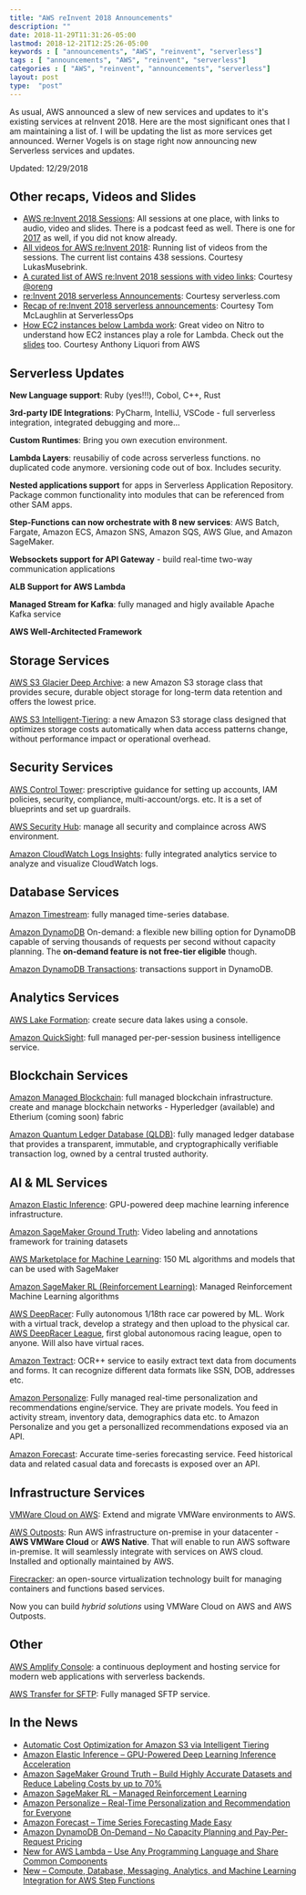 ```yaml
---
title: "AWS reInvent 2018 Announcements"
description: ""
date: 2018-11-29T11:31:26-05:00
lastmod: 2018-12-21T12:25:26-05:00
keywords : [ "announcements", "AWS", "reinvent", "serverless"]
tags : [ "announcements", "AWS", "reinvent", "serverless"]
categories : [ "AWS", "reinvent", "announcements", "serverless"]
layout: post
type:  "post"
---
```


As usual, AWS announced a slew of new services and updates to it's existing services at reInvent 2018. Here are the most significant ones that I am maintaining a list of. I will be updating the list as more services get announced. Werner Vogels is on stage right now announcing new Serverless services and updates.
<!--more-->

Updated: 12/29/2018

## Other recaps, Videos and Slides

* [AWS re:Invent 2018 Sessions](http://aws-reinvent-audio.s3-website.us-east-2.amazonaws.com/2018/2018.html?utm_source=newsletter&utm_medium=email&utm_campaign=Learn%20By%20Doing): All sessions at one place, with links to audio, video and slides. There is a podcast feed as well. There is one for [2017](http://aws-reinvent-audio.s3-website.us-east-2.amazonaws.com/2017/2017.html) as well, if you did not know already.
* [All videos for AWS re:Invent 2018](https://gist.github.com/LukasMusebrink/631e80e07c6b2ee73dd373a3192fd0ef): Running list of videos from the sessions. The current list contains 438 sessions. Courtesy LukasMusebrink.
* [A curated list of AWS re:Invent 2018 sessions with video links](https://oren.github.io/blog/reinvent2018.html): Courtesy [@oreng](https://twitter.com/oreng)
* [re:Invent 2018 serverless Announcements](https://serverless.com/blog/reinvent-2018-serverless-announcements/): Courtesy serverless.com
* [Recap of re:Invent 2018 serverless announcements](https://www.serverlessops.io/coldstart/reinvent-recap-2018-web?utm_campaign=Email%20-%20Cold%20Start%20web&utm_content=80689963&utm_medium=social&utm_source=twitter&hss_channel=tw-740920470): Courtesy Tom McLaughlin at ServerlessOps
* [How EC2 instances below Lambda work](https://www.youtube.com/watch?v=e8DVmwj3OEs): Great video on Nitro to understand how EC2 instances play a role for Lambda. Check out the [slides](https://www.slideshare.net/AmazonWebServices/a-serverless-journey-aws-lambda-under-the-hood-srv409r1-aws-reinvent-2018) too. Courtesy Anthony Liquori from AWS

## Serverless Updates

**New Language support**: Ruby (yes!!!), Cobol, C++, Rust

**3rd-party IDE Integrations**: PyCharm, IntelliJ, VSCode - full serverless integration, integrated debugging and more...

**Custom Runtimes**: Bring you own execution environment.

**Lambda Layers**: reusabiliy of code across serverless functions. no duplicated code anymore. versioning code out of box. Includes security.

**Nested applications support** for apps in Serverless Application Repository. Package common functionality into modules that can be referenced from other SAM apps.

**Step-Functions can now orchestrate with 8 new services**: AWS Batch, Fargate, Amazon ECS, Amazon SNS, Amazon SQS, AWS Glue, and Amazon SageMaker.

**Websockets support for API Gateway** - build real-time two-way communication applications

**ALB Support for AWS Lambda**

**Managed Stream for Kafka**: fully managed and higly available Apache Kafka service

**AWS Well-Architected Framework**

## Storage Services

[AWS S3 Glacier Deep Archive](https://aws.amazon.com/about-aws/whats-new/2018/11/s3-glacier-deep-archive/): a new Amazon S3 storage class that provides secure, durable object storage for long-term data retention and offers the lowest price.

[AWS S3 Intelligent-Tiering](https://aws.amazon.com/about-aws/whats-new/2018/11/s3-intelligent-tiering/): a new Amazon S3 storage class designed that optimizes storage costs automatically when data access patterns change, without performance impact or operational overhead.

## Security Services

[AWS Control Tower](https://aws.amazon.com/controltower/): prescriptive guidance for setting up accounts, IAM policies, security, compliance, multi-account/orgs. etc. It is a set of blueprints and set up guardrails.

[AWS Security Hub](https://aws.amazon.com/security-hub/): manage all security and complaince across AWS environment.

[Amazon CloudWatch Logs Insights](https://aws.amazon.com/blogs/aws/new-amazon-cloudwatch-logs-insights-fast-interactive-log-analytics/): fully integrated analytics service to analyze and visualize CloudWatch logs.

## Database Services

[Amazon Timestream](https://aws.amazon.com/timestream/): fully managed time-series database.

[Amazon DynamoDB](https://aws.amazon.com/dynamodb/) On-demand: a flexible new billing option for DynamoDB capable of serving thousands of requests per second without capacity planning. The **on-demand feature is not free-tier eligible** though.

[Amazon DynamoDB Transactions](https://aws.amazon.com/blogs/aws/new-amazon-dynamodb-transactions/): transactions support in DynamoDB.

## Analytics Services

[AWS Lake Formation](https://aws.amazon.com/lake-formation/): create secure data lakes using a console.

[Amazon QuickSight](https://aws.amazon.com/quicksight/): full managed per-per-session business intelligence service.

## Blockchain Services

[Amazon Managed Blockchain](https://aws.amazon.com/managed-blockchain/): full managed blockchain infrastructure. create and manage blockchain networks - Hyperledger (available) and Etherium (coming soon) fabric

[Amazon Quantum Ledger Database (QLDB)](https://aws.amazon.com/qldb/): fully managed ledger database that provides a transparent, immutable, and cryptographically verifiable transaction log, owned by a central trusted authority.

## AI & ML Services

[Amazon Elastic Inference](https://aws.amazon.com/machine-learning/elastic-inference/): GPU-powered deep machine learning inference infrastructure. 

[Amazon SageMaker Ground Truth](https://aws.amazon.com/sagemaker/groundtruth/): Video labeling and annotations framework for training datasets

[AWS Marketplace for Machine Learning](https://aws.amazon.com/marketplace/solutions/machine-learning/): 150 ML algorithms and models that can be used with SageMaker

[Amazon SageMaker RL (Reinforcement Learning)](https://aws.amazon.com/about-aws/whats-new/2018/11/amazon-sagemaker-announces-support-for-reinforcement-learning/): Managed Reinforcement Machine Learning algorithms

[AWS DeepRacer](https://aws.amazon.com/deepracer/): Fully autonomous 1/18th race car powered by ML. Work with a virtual track, develop a strategy and then upload to the physical car. [AWS DeepRacer League](https://aws.amazon.com/deepracer/league/), first global autonomous racing league, open to anyone. Will also have virtual races.

[Amazon Textract](https://aws.amazon.com/textract/): OCR++ service to easily extract text data from documents and forms. It can recognize different data formats like SSN, DOB, addresses etc.

[Amazon Personalize](https://aws.amazon.com/personalize/): Fully managed real-time personalization and recommendations engine/service. They are private models. You feed in activity stream, inventory data, demographics data etc. to Amazon Personalize and you get a personallized recommendations exposed via an API.

[Amazon Forecast](https://aws.amazon.com/forecast/): Accurate time-series forecasting service. Feed historical data and related casual data and forecasts is exposed over an API.

## Infrastructure Services

[VMWare Cloud on AWS](https://cloud.vmware.com/vmc-aws): Extend and migrate VMWare environments to AWS. 

[AWS Outposts](https://aws.amazon.com/outposts/): Run AWS infrastructure on-premise in your datacenter - **AWS VMWare Cloud** or **AWS Native**. That will enable to run AWS software in-premise. It will seamlessly integrate with services on AWS cloud. Installed and optionally maintained by AWS.

[Firecracker](https://aws.amazon.com/blogs/aws/firecracker-lightweight-virtualization-for-serverless-computing/): an open-source virtualization technology built for managing containers and functions based services.

Now you can build *hybrid solutions* using VMWare Cloud on AWS and AWS Outposts.

## Other

[AWS Amplify Console](https://aws.amazon.com/amplify/console/): a continuous deployment and hosting service for modern web applications with serverless backends. 

[AWS Transfer for SFTP](https://aws.amazon.com/sftp/): Fully managed SFTP service.


## In the News

- [Automatic Cost Optimization for Amazon S3 via Intelligent Tiering](https://aws.amazon.com/blogs/aws/new-automatic-cost-optimization-for-amazon-s3-via-intelligent-tiering/)
- [Amazon Elastic Inference – GPU-Powered Deep Learning Inference Acceleration](https://aws.amazon.com/blogs/aws/amazon-elastic-inference-gpu-powered-deep-learning-inference-acceleration/)
- [Amazon SageMaker Ground Truth – Build Highly Accurate Datasets and Reduce Labeling Costs by up to 70%](https://aws.amazon.com/blogs/aws/amazon-sagemaker-ground-truth-build-highly-accurate-datasets-and-reduce-labeling-costs-by-up-to-70/)
- [Amazon SageMaker RL – Managed Reinforcement Learning](https://aws.amazon.com/blogs/aws/amazon-sagemaker-rl-managed-reinforcement-learning-with-amazon-sagemaker/)
- [Amazon Personalize – Real-Time Personalization and Recommendation for Everyone](https://aws.amazon.com/blogs/aws/amazon-personalize-real-time-personalization-and-recommendation-for-everyone/)
- [Amazon Forecast – Time Series Forecasting Made Easy](https://aws.amazon.com/blogs/aws/amazon-forecast-time-series-forecasting-made-easy/)
- [Amazon DynamoDB On-Demand – No Capacity Planning and Pay-Per-Request Pricing](https://aws.amazon.com/blogs/aws/amazon-dynamodb-on-demand-no-capacity-planning-and-pay-per-request-pricing/)
- [New for AWS Lambda – Use Any Programming Language and Share Common Components](https://aws.amazon.com/blogs/aws/new-for-aws-lambda-use-any-programming-language-and-share-common-components/)
- [New – Compute, Database, Messaging, Analytics, and Machine Learning Integration for AWS Step Functions](https://aws.amazon.com/blogs/aws/new-compute-database-messaging-analytics-and-machine-learning-integration-for-aws-step-functions/)
